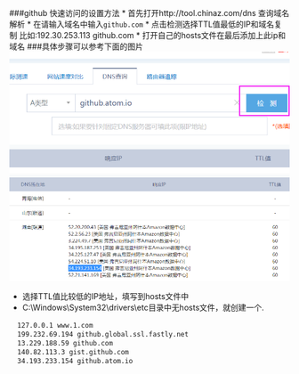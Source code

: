 ###github 快速访问的设置方法
    * 首先打开http://tool.chinaz.com/dns 查询域名解析
    * 在请输入域名中输入`github.com`
    * 点击检测选择TTL值最低的IP和域名复制 比如:192.30.253.113 github.com
    * 打开自己的hosts文件在最后添加上此ip和域名
###具体步骤可以参考下面的图片
![a](assets/markdown-img-paste-20210121134027533.png)
![b](assets/markdown-img-paste-20210121134134356.png)
* 选择TTL值比较低的IP地址，填写到hosts文件中　
* C:\Windows\System32\drivers\etc目录中无hosts文件，就创建一个.
```
  127.0.0.1 www.1.com
  199.232.69.194 github.global.ssl.fastly.net
  13.229.188.59 github.com
  140.82.113.3 gist.github.com
  34.193.233.154 github.atom.io
```
